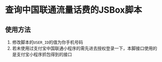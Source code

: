 # 查询中国联通流量话费的JSBox脚本

## 使用方法

1. 修改脚本的`USER_ID`的值为你手机号码
2. 若未使用过支付宝中国联通小程序的需先进去授权登录一下，本脚接口使用的是支付宝小程序抓包得到的接口